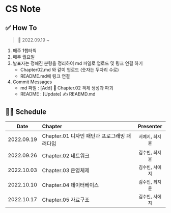 # CS Note

## ✅ How To

> 📅 2022.09.19 ~

1. 매주 1챕터씩
2. 매주 월요일
3. 발표자는 정해진 분량을 정리하여 md 파일로 업로드 및 링크 연결 하기
    - Chapter02.md 와 같이 업로드 (숫자는 두자리 수로)
    - README.md에 링크 연결
4. Commit Messages
    - md 파일 : [Add] 📝 Chapter.02 객체 생성과 파괴
    - README : [Update] ✍️ REAEMD.md

## 👩‍💻 Schedule

|      Date       | Chapter                                                                                       |  Presenter   |
|:---------------:|:----------------------------------------------------------------------------------------------|:------------:|
|2022.09.19|Chapter.01 디자인 패턴과 프로그래밍 패러다임|`서예지`, `최지윤`|
|2022.09.26|Chapter.02 네트워크|`김수빈`, `최지윤`|
|2022.10.03|Chapter.03 운영체제|`김수빈`, `서예지`|
|2022.10.10|Chapter.04 데이터베이스|`김수빈`, `최지윤`|
|2022.10.17|Chapter.05 자료구조|`김수빈`, `서에지`|
